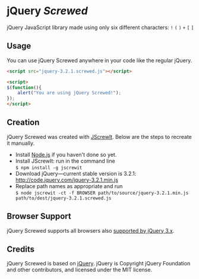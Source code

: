 jQuery *Screwed*
================

jQuery JavaScript library made using only six different characters: `!` `(` `)` `+` `[` `]`

Usage
-----

You can use jQuery Screwed anywhere in your code like the regular jQuery.

```html
<script src="jquery-3.2.1.screwed.js"></script>
```

```html
<script>
$(function(){
    alert("You are using jQuery Screwed!");
});
</script>
```

Creation
--------

jQuery Screwed was created with [JScrewIt](https://github.com/fasttime/JScrewIt).
Below are the steps to recreate it manually.

* Install [Node.js](http://nodejs.org) if you haven't done so yet.
* Install JScrewIt: run in the command line<br>
  `$ npm install -g jscrewit`
* Download jQuery—current stable version is 3.2.1: http://code.jquery.com/jquery-3.2.1.min.js
* Replace path names as appropriate and run<br>
  `$ node jscrewit -ct -f BROWSER path/to/source/jquery-3.2.1.min.js
  path/to/dest/jquery-3.2.1.screwed.js`

Browser Support
---------------

jQuery Screwed supports all browsers also
[supported by jQuery 3.x](http://jquery.com/browser-support/).

Credits
-------

jQuery Screwed is based on [jQuery](https://github.com/jquery/jquery).
jQuery is Copyright jQuery Foundation and other contributors, and licensed under the MIT license.
